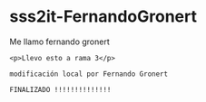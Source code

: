 # sss2it-FernandoGronert
<!DOCTYPE html>
<html lang="en">
<head>
    <meta charset="UTF-8">
    <meta http-equiv="X-UA-Compatible" content="IE=edge">
    <meta name="viewport" content="width=<device-width>, initial-scale=1.0">
    <title>Document</title>
</head>
<body>
    <p>Me llamo fernando gronert</p>
    
    <p>Llevo esto a rama 3</p>

    modificación local por Fernando Gronert
    
    FINALIZADO !!!!!!!!!!!!!!

</body>
</html>
